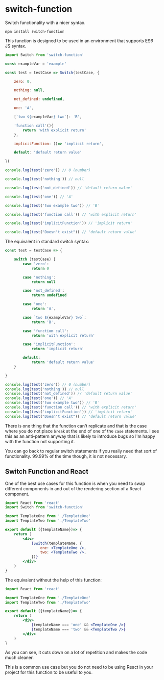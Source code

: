 # switch-function

Switch functionality with a nicer syntax.

```
npm install switch-function
```

This function is designed to be used in an environment that supports ES6 JS syntax.

```js
import Switch from 'switch-function'

const exampleVar = 'example'

const test = testCase => Switch(testCase, {

    zero: 0,

    nothing: null,

    not_defined: undefined,

    one: 'A',

    [`two ${exampleVar} two`]: 'B',

    'function call'(){
        return 'with explicit return'
    },

    implicitFunction: ()=> 'implicit return',

    default: 'default return value'

})

console.log(test('zero')) // 0 (number)

console.log(test('nothing')) // null

console.log(test('not_defined')) // 'default return value'

console.log(test('one')) // 'A'

console.log(test('two example two')) // 'B'

console.log(test('function call')) // 'with explicit return'

console.log(test('implicitFunction')) // 'implicit return'

console.log(test("Doesn't exist")) // 'default return value'
```

The equivalent in standard switch syntax:

```js
const test = testCase => {

    switch (testCase) {
        case 'zero':
            return 0

        case 'nothing':
            return null

        case 'not_defined':
            return undefined

        case 'one':
            return 'A',

        case `two ${exampleVar} two`:
            return 'B',

        case 'function call':
            return 'with explicit return'

        case 'implicitFunction':
            return 'implicit return'

        default:
            return 'default return value'
    }

}

console.log(test('zero')) // 0 (number)
console.log(test('nothing')) // null
console.log(test('not_defined')) // 'default return value'
console.log(test('one')) // 'A'
console.log(test('two example two')) // 'B'
console.log(test('function call')) // 'with explicit return'
console.log(test('implicitFunction')) // 'implicit return'
console.log(test("Doesn't exist")) // 'default return value'
```

There is one thing that the function can't replicate and that is the case where you do not place `break` at the end of one of the `case` statements. I see this as an anti-pattern anyway that is likely to introduce bugs so I'm happy with the function not supporting it.

You can go back to regular switch statements if you really need that sort of functionality. 99.99% of the time though, it is not necessary.

## Switch Function and React

One of the best use cases for this function is when you need to swap different components in and out of the rendering section of a React component.

```jsx
import React from 'react'
import Switch from 'switch-function'

import TemplateOne from './TemplateOne'
import TemplateTwo from './TemplateTwo'

export default ({templateName})=> {
    return (
        <div>
            {Switch(templateName, {
                one: <TemplateOne />,
                two: <TemplateTwo />,
            })}
        </div>
    )
}
```

The equivalent without the help of this function:

```jsx
import React from 'react'

import TemplateOne from './TemplateOne'
import TemplateTwo from './TemplateTwo'

export default ({templateName})=> {
    return (
        <div>
            {templateName === 'one' && <TemplateOne />}
            {templateName === 'two' && <TemplateTwo />}
        </div>
    )
}
```

As you can see, it cuts down on a lot of repetition and makes the code much cleaner.

This is a common use case but you do not need to be using React in your project for this function to be useful to you.

